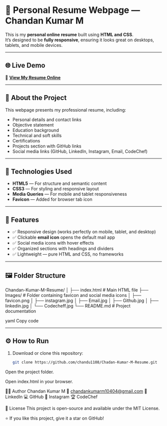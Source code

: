 # 💼 Personal Resume Webpage — Chandan Kumar M

This is my **personal online resume** built using **HTML and CSS**.  
It’s designed to be **fully responsive**, ensuring it looks great on desktops, tablets, and mobile devices.

---

## 🌐 Live Demo
🔗 **[View My Resume Online](https://chandu1108.github.io/Chadan-Kumar-M-Resume/)**

---

## 🧠 About the Project
This webpage presents my professional resume, including:
- Personal details and contact links  
- Objective statement  
- Education background  
- Technical and soft skills  
- Certifications  
- Projects section with GitHub links  
- Social media links (GitHub, LinkedIn, Instagram, Email, CodeChef)  

---

## 🧩 Technologies Used
- **HTML5** — For structure and semantic content  
- **CSS3** — For styling and responsive layout  
- **Media Queries** — For mobile and tablet responsiveness  
- **Favicon** — Added for browser tab icon

---

## 📱 Features
- ✅ Responsive design (works perfectly on mobile, tablet, and desktop)  
- ✅ Clickable **email icon** opens the default mail app  
- ✅ Social media icons with hover effects  
- ✅ Organized sections with headings and dividers  
- ✅ Lightweight — pure HTML and CSS, no frameworks  

---

## 🖼️ Folder Structure
Chandan-Kumar-M-Resume/
│
├── index.html # Main HTML file
├── Images/ # Folder containing favicon and social media icons
│ ├── favicon.png
│ ├── instagram.jpg
│ ├── Email.jpg
│ ├── Github.jpg
│ ├── linkedin.jpg
│ └── Codecheff.jpg
└── README.md # Project documentation

yaml
Copy code

---

## ⚙️ How to Run
1. Download or clone this repository:
   ```bash
   git clone https://github.com/chandu1108/Chadan-Kumar-M-Resume.git
Open the project folder.

Open index.html in your browser.

🧑‍💻 Author
Chandan Kumar M
📧 chandankumarm10404@gmail.com
🔗 LinkedIn
💻 GitHub
📸 Instagram
🏆 CodeChef

📜 License
This project is open-source and available under the MIT License.

⭐ If you like this project, give it a star on GitHub!
